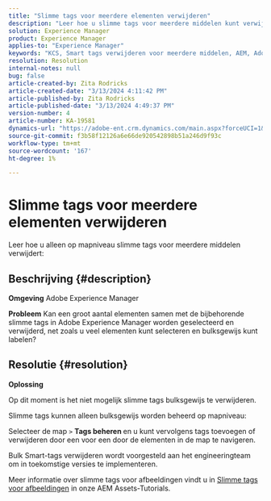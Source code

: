 ```yaml
---
title: "Slimme tags voor meerdere elementen verwijderen"
description: "Leer hoe u slimme tags voor meerdere middelen kunt verwijderen"
solution: Experience Manager
product: Experience Manager
applies-to: "Experience Manager"
keywords: "KCS, Smart tags verwijderen voor meerdere middelen, AEM, Adobe Experience Manager, FAQ"
resolution: Resolution
internal-notes: null
bug: false
article-created-by: Zita Rodricks
article-created-date: "3/13/2024 4:11:42 PM"
article-published-by: Zita Rodricks
article-published-date: "3/13/2024 4:49:37 PM"
version-number: 4
article-number: KA-19581
dynamics-url: "https://adobe-ent.crm.dynamics.com/main.aspx?forceUCI=1&pagetype=entityrecord&etn=knowledgearticle&id=6bb69f5b-54e1-ee11-904d-6045bd0065b6"
source-git-commit: f3b58f12126a6e66de920542898b51a246d9f93c
workflow-type: tm+mt
source-wordcount: '167'
ht-degree: 1%

---
```


# Slimme tags voor meerdere elementen verwijderen


Leer hoe u alleen op mapniveau slimme tags voor meerdere middelen verwijdert:

## Beschrijving {#description}


<b>Omgeving</b>
Adobe Experience Manager

<b>Probleem</b>
Kan een groot aantal elementen samen met de bijbehorende slimme tags in Adobe Experience Manager worden geselecteerd en verwijderd, net zoals u veel elementen kunt selecteren en bulksgewijs kunt labelen?


## Resolutie {#resolution}


<b>Oplossing</b>

Op dit moment is het niet mogelijk slimme tags bulksgewijs te verwijderen.

Slimme tags kunnen alleen bulksgewijs worden beheerd op mapniveau:

Selecteer de map `>`  <b>Tags beheren </b>en u kunt vervolgens tags toevoegen of verwijderen door een voor een door de elementen in de map te navigeren.

Bulk Smart-tags verwijderen wordt voorgesteld aan het engineeringteam om in toekomstige versies te implementeren.

Meer informatie over slimme tags voor afbeeldingen vindt u in [Slimme tags voor afbeeldingen](https://experienceleague.adobe.com/docs/experience-manager-learn/assets/metadata/image-smart-tags.html) in onze AEM Assets-Tutorials.
